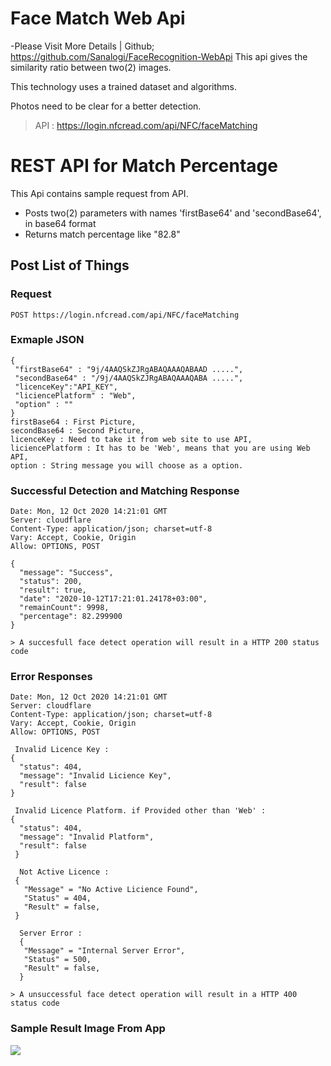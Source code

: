 # Face Match Web Api

-Please Visit More Details | Github; https://github.com/Sanalogi/FaceRecognition-WebApi
This api gives the similarity ratio between two(2) images.

This technology uses a trained dataset and algorithms.

Photos need to be clear for a better detection.

>API : https://login.nfcread.com/api/NFC/faceMatching 

# REST API for Match Percentage

This Api contains sample request from API.
 - Posts two(2) parameters with names 'firstBase64' and 'secondBase64', in base64 format
 - Returns match percentage like "82.8"

## Post List of Things

### Request

`POST https://login.nfcread.com/api/NFC/faceMatching`

### Exmaple JSON 
    {
     "firstBase64" : "9j/4AAQSkZJRgABAQAAAQABAAD .....",
     "secondBase64" : "/9j/4AAQSkZJRgABAQAAAQABA .....",
     "licenceKey":"API_KEY",
     "liciencePlatform" : "Web",
     "option" : ""
    }
    firstBase64 : First Picture,
    secondBase64 : Second Picture,
    licenceKey : Need to take it from web site to use API,
    liciencePlatform : It has to be 'Web', means that you are using Web API,
    option : String message you will choose as a option.

### Successful Detection and Matching Response

    Date: Mon, 12 Oct 2020 14:21:01 GMT
    Server: cloudflare
    Content-Type: application/json; charset=utf-8
    Vary: Accept, Cookie, Origin
    Allow: OPTIONS, POST

    {
      "message": "Success",
      "status": 200,
      "result": true,
      "date": "2020-10-12T17:21:01.24178+03:00",
      "remainCount": 9998,
      "percentage": 82.299900
    }
    
    > A succesfull face detect operation will result in a HTTP 200 status code
    
    
### Error Responses

    Date: Mon, 12 Oct 2020 14:21:01 GMT
    Server: cloudflare
    Content-Type: application/json; charset=utf-8
    Vary: Accept, Cookie, Origin
    Allow: OPTIONS, POST
    
     Invalid Licence Key : 
    {
      "status": 404,
      "message": "Invalid Licience Key",
      "result": false
    }
    
     Invalid Licence Platform. if Provided other than 'Web' : 
    {
      "status": 404,
      "message": "Invalid Platform",
      "result": false
     }
     
      Not Active Licence :
     {
       "Message" = "No Active Licience Found",
       "Status" = 404,
       "Result" = false,
     }
     
      Server Error :
      {
       "Message" = "Internal Server Error",
       "Status" = 500,
       "Result" = false,
      }
    
    > A unsuccessful face detect operation will result in a HTTP 400 status code
    
 ### Sample Result Image From App

![](https://cloud.githubusercontent.com/assets/896692/23625282/7f2d79dc-025d-11e7-8728-d8924596f8fa.png)
    
    





